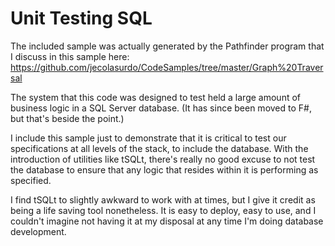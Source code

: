 Unit Testing SQL
================

The included sample was actually generated by the Pathfinder program that I discuss in this sample here: https://github.com/jecolasurdo/CodeSamples/tree/master/Graph%20Traversal

The system that this code was designed to test held a large amount of business logic in a SQL Server database. (It has since been moved to F#, but that's beside the point.)

I include this sample just to demonstrate that it is critical to test our specifications at all levels of the stack, to include the database. With the introduction of utilities like tSQLt, there's really no good excuse to not test the database to ensure that any logic that resides within it is performing as specified.

I find tSQLt to slightly awkward to work with at times, but I give it credit as being a life saving tool nonetheless. It is easy to deploy, easy to use, and I couldn't imagine not having it at my disposal at any time I'm doing database development.
